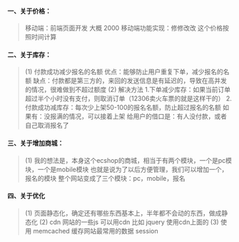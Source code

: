 #### 一、关于价格：
>   移动端：前端页面开发 大概 2000
    移动端功能实现：修修改改 这个价格按照时间计算

#### 二、关于库存：
>   (1) 付款成功减少报名的名额
        优点：能够防止用户重复下单，减少报名的名额
        缺点：付款都是第三方的，来回的发送信息是有延迟的，导致在高并发的情况，很难做到不超过额度
    (2) 解决方法
        1.下单减少库存：如果当前订单超过半个小时没有支付，则取消订单（12306卖火车票的就是这样干的）
        2.付款成功减库存：每次少上架50-100的报名名额，防止超过报名的名额
            如果有：没报满的情况，可以接着上架
                   给用户的借口是：有人没付款，或者自己取消报名了

#### 三、关于增加商城：
>   (1) 我的想法是，本身这个ecshop的商城，相当于有两个模块，一个是pc模块，一个是mobile模块
    也就是说为了以后方便管理，我们可以增加一个，报名的模块
    整个网站变成了三个模块：pc，mobile，报名       

#### 四、关于优化                  
>   (1) 页面静态化，确定还有哪些东西基本上，半年都不会动的东西，做成静态化
    (2) cdn 网站的一些js 可以用cdn  比如 jquery 使用cdn上面的
    (3) 使用 memcached 缓存网站最常用的数据 session
    



